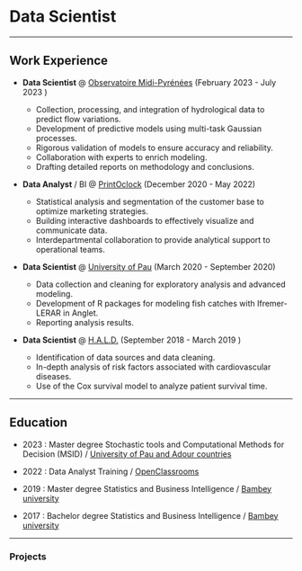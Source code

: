 # **Data Scientist**
---
## **Work Experience**
- **Data Scientist** @ [Observatoire Midi-Pyrénées](https://www.omp.eu/) (February 2023 - July 2023 )

   - Collection, processing, and integration of hydrological data to predict flow variations.
   - Development of predictive models using multi-task Gaussian processes.
   - Rigorous validation of models to ensure accuracy and reliability.
   - Collaboration with experts to enrich modeling.
   - Drafting detailed reports on methodology and conclusions.

- **Data Analyst** / BI @ [PrintOclock](https://www.printoclock.com/) (December 2020 - May 2022) 

   - Statistical analysis and segmentation of the customer base to optimize marketing strategies.
   - Building interactive dashboards to effectively visualize and communicate data.
   - Interdepartmental collaboration to provide analytical support to operational teams.

- **Data Scientist** @ [University of Pau](https://www.univ-pau.fr/en/home.html) (March 2020 - September 2020)

   - Data collection and cleaning for exploratory analysis and advanced modeling.
   - Development of R packages for modeling fish catches with Ifremer-LERAR in Anglet.
   - Reporting analysis results.

- **Data Scientist** @ [H.A.L.D.](https://hopitaldantec.gouv.sn/) (September 2018 - March 2019 )

   - Identification of data sources and data cleaning. 
   - In-depth analysis of risk factors associated with cardiovascular diseases.
   - Use of the Cox survival model to analyze patient survival time.

---

## **Education**
- 2023 : Master degree Stochastic tools and Computational Methods for Decision (MSID) / [University of Pau and Adour countries](https://formation.univ-pau.fr/en/programs/science-technology-health-STS/master-degree-XB/master-mathematics-and-applications-L7EM6CTC/m2-stochastic-tools-and-computational-methods-for-decision-msid-L7EM7KE7.html)

- 2022 : Data Analyst Training / [OpenClassrooms](https://openclassrooms.com/en/paths/804-data-analyst#projects)

- 2019 : Master degree Statistics and Business Intelligence / [Bambey university](https://uadb.edu.sn/)

- 2017 : Bachelor degree Statistics and Business Intelligence / [Bambey university](https://uadb.edu.sn/)

---


### Projects

